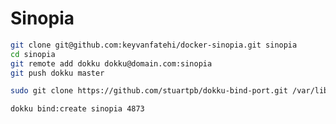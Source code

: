 # Sinopia

```bash
git clone git@github.com:keyvanfatehi/docker-sinopia.git sinopia
cd sinopia
git remote add dokku dokku@domain.com:sinopia
git push dokku master
```

```bash
sudo git clone https://github.com/stuartpb/dokku-bind-port.git /var/lib/dokku-alt/plugins/bind-port
```

```bash
dokku bind:create sinopia 4873
```
